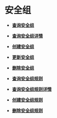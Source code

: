 # 安全组<a name="vpc_sg02_0000"></a>

-   **[查询安全组](查询安全组-OpenStack.md)**  

-   **[查询安全组详情](查询安全组详情.md)**  

-   **[创建安全组](创建安全组-OpenStack.md)**  

-   **[更新安全组](更新安全组.md)**  

-   **[删除安全组](删除安全组-OpenStack.md)**  

-   **[查询安全组规则](查询安全组规则-OpenStack.md)**  

-   **[查询安全组规则详情](查询安全组规则详情.md)**  

-   **[创建安全组规则](创建安全组规则-OpenStack.md)**  

-   **[删除安全组规则](删除安全组规则-OpenStack.md)**  


